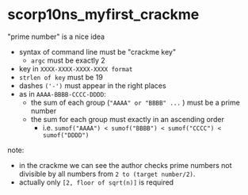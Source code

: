 # scorp10ns_myfirst_crackme

"prime number" is a nice idea

- syntax of command line must be "crackme key"
  - `argc` must be exactly 2
- key in `XXXX-XXXX-XXXX-XXXX format`
- `strlen of key` must be 19
- dashes `('-')` must appear in the right places
- as in `AAAA-BBBB-CCCC-DDDD`:
  - the sum of each group (`"AAAA" or "BBBB" ...` ) must be a prime number
  - the sum for each group must exactly in an ascending order
    - i.e. `sumof("AAAA") < sumof("BBBB") < sumof("CCCC") < sumof("DDDD")`

note:
- in the crackme we can see the author checks prime numbers not divisible by all numbers from `2 to (target number/2)`.
- actually only `[2, floor of sqrt(n)]` is required
